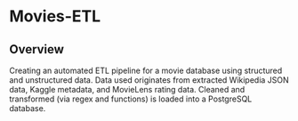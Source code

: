 # Movies-ETL


## Overview
Creating an automated ETL pipeline for a movie database using structured and unstructured data. Data used originates from extracted Wikipedia JSON data, Kaggle metadata, and MovieLens rating data. Cleaned and transformed (via regex and functions) is loaded into a PostgreSQL database.
